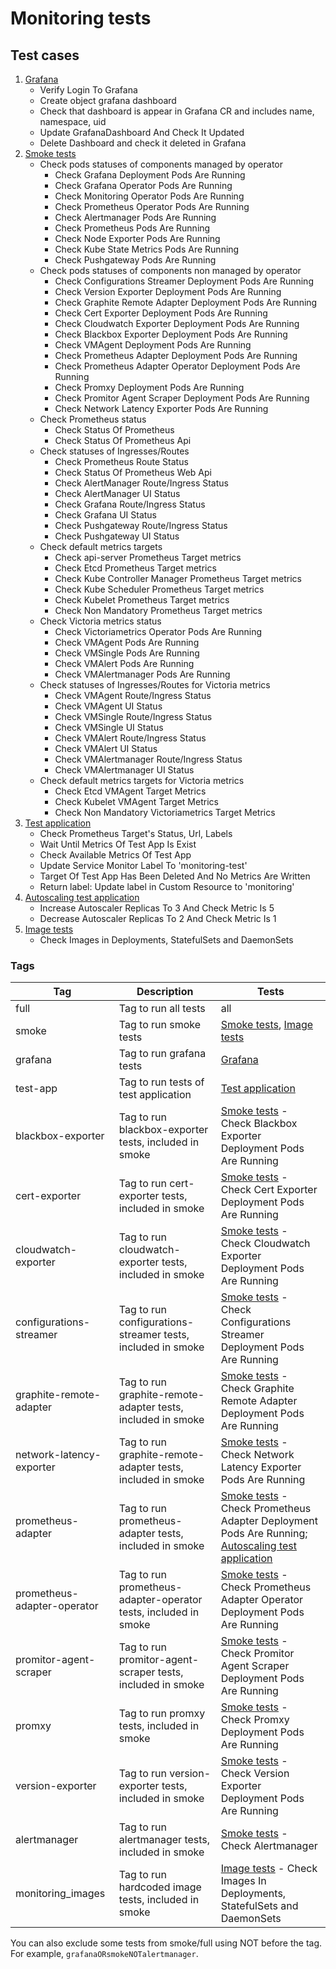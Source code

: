 # Monitoring tests

## Test cases

1. [Grafana](src/tests/grafana)
   * Verify Login To Grafana
   * Create object grafana dashboard
   * Check that dashboard is appear in Grafana CR and includes name, namespace, uid
   * Update GrafanaDashboard And Check It Updated
   * Delete Dashboard and check it deleted in Grafana
2. [Smoke tests](src/tests/simple-test)
   * Check pods statuses of components managed by operator
      * Check Grafana Deployment Pods Are Running
      * Check Grafana Operator Pods Are Running
      * Check Monitoring Operator Pods Are Running
      * Check Prometheus Operator Pods Are Running
      * Check Alertmanager Pods Are Running
      * Check Prometheus Pods Are Running
      * Check Node Exporter Pods Are Running
      * Check Kube State Metrics Pods Are Running
      * Check Pushgateway Pods Are Running
   * Check pods statuses of components non managed by operator
      * Check Configurations Streamer Deployment Pods Are Running
      * Check Version Exporter Deployment Pods Are Running
      * Check Graphite Remote Adapter Deployment Pods Are Running
      * Check Cert Exporter Deployment Pods Are Running
      * Check Cloudwatch Exporter Deployment Pods Are Running
      * Check Blackbox Exporter Deployment Pods Are Running
      * Check VMAgent Deployment Pods Are Running
      * Check Prometheus Adapter Deployment Pods Are Running
      * Check Prometheus Adapter Operator Deployment Pods Are Running
      * Check Promxy Deployment Pods Are Running
      * Check Promitor Agent Scraper Deployment Pods Are Running
      * Check Network Latency Exporter Pods Are Running
   * Check Prometheus status
      * Check Status Of Prometheus
      * Check Status Of Prometheus Api
   * Check statuses of Ingresses/Routes
      * Check Prometheus Route Status
      * Check Status Of Prometheus Web Api
      * Check AlertManager Route/Ingress Status
      * Check AlertManager UI Status
      * Check Grafana Route/Ingress Status
      * Check Grafana UI Status
      * Check Pushgateway Route/Ingress Status
      * Check Pushgateway UI Status
   * Check default metrics targets
      * Check api-server Prometheus Target metrics
      * Check Etcd Prometheus Target metrics
      * Check Kube Controller Manager Prometheus Target metrics
      * Check Kube Scheduler Prometheus Target metrics
      * Check Kubelet Prometheus Target metrics
      * Check Non Mandatory Prometheus Target metrics
   * Check Victoria metrics status
      * Check Victoriametrics Operator Pods Are Running
      * Check VMAgent Pods Are Running
      * Check VMSingle Pods Are Running
      * Check VMAlert Pods Are Running
      * Check VMAlertmanager Pods Are Running
   * Check statuses of Ingresses/Routes for Victoria metrics
      * Check VMAgent Route/Ingress Status
      * Check VMAgent UI Status
      * Check VMSingle Route/Ingress Status
      * Check VMSingle UI Status
      * Check VMAlert Route/Ingress Status
      * Check VMAlert UI Status
      * Check VMAlertmanager Route/Ingress Status
      * Check VMAlertmanager UI Status
   * Check default metrics targets for Victoria metrics
      * Check Etcd VMAgent Target Metrics
      * Check Kubelet VMAgent Target Metrics
      * Check Non Mandatory Victoriametrics Target Metrics
3. [Test application](src/tests/test-app)
   * Check Prometheus Target's Status, Url, Labels
   * Wait Until Metrics Of Test App Is Exist
   * Check Available Metrics Of Test App
   * Update Service Monitor Label To 'monitoring-test'
   * Target Of Test App Has Been Deleted And No Metrics Are Written
   * Return label: Update label in Custom Resource to 'monitoring'
4. [Autoscaling test application](src/tests/adapter)
   * Increase Autoscaler Replicas To 3 And Check Metric Is 5
   * Decrease Autoscaler Replicas To 2 And Check Metric Is 1
5. [Image tests](src/tests/image-tests)
   * Check Images in Deployments, StatefulSets and DaemonSets

### Tags

<!-- markdownlint-disable line-length -->
| Tag                         | Description                                                     | Tests                                                                                                                                                                                  |
| --------------------------- | --------------------------------------------------------------- | -------------------------------------------------------------------------------------------------------------------------------------------------------------------------------------- |
| full                        | Tag to run all tests                                            | all                                                                                                                                                                                    |
| smoke                       | Tag to run smoke tests                                          | [Smoke tests](src/tests/simple-test), [Image tests](src/tests/image-tests)                                                                     |
| grafana                     | Tag to run grafana tests                                        | [Grafana](src/tests/grafana)                                                                                                                                       |
| test-app                    | Tag to run tests of test application                            | [Test application](src/tests/test-app)                                                                                                                             |
| blackbox-exporter           | Tag to run blackbox-exporter tests, included in smoke           | [Smoke tests](src/tests/simple-test) - Check Blackbox Exporter Deployment Pods Are Running                                                                         |
| cert-exporter               | Tag to run cert-exporter tests, included in smoke               | [Smoke tests](src/tests/simple-test) - Check Cert Exporter Deployment Pods Are Running                                                                             |
| cloudwatch-exporter         | Tag to run cloudwatch-exporter tests, included in smoke         | [Smoke tests](src/tests/simple-test) - Check Cloudwatch Exporter Deployment Pods Are Running                                                                       |
| configurations-streamer     | Tag to run configurations-streamer tests, included in smoke     | [Smoke tests](src/tests/simple-test) - Check Configurations Streamer Deployment Pods Are Running                                                                   |
| graphite-remote-adapter     | Tag to run graphite-remote-adapter tests, included in smoke     | [Smoke tests](src/tests/simple-test) - Check Graphite Remote Adapter Deployment Pods Are Running                                                                   |
| network-latency-exporter    | Tag to run graphite-remote-adapter tests, included in smoke     | [Smoke tests](src/tests/simple-test) - Check Network Latency Exporter Pods Are Running                                                                             |
| prometheus-adapter          | Tag to run prometheus-adapter  tests, included in smoke         | [Smoke tests](src/tests/simple-test) - Check Prometheus Adapter Deployment Pods Are Running; [Autoscaling test application](src/tests/adapter) |
| prometheus-adapter-operator | Tag to run prometheus-adapter-operator tests, included in smoke | [Smoke tests](src/tests/simple-test) - Check Prometheus Adapter Operator Deployment Pods Are Running                                                               |
| promitor-agent-scraper      | Tag to run promitor-agent-scraper tests, included in smoke      | [Smoke tests](src/tests/simple-test) - Check Promitor Agent Scraper Deployment Pods Are Running                                                                    |
| promxy                      | Tag to run promxy tests, included in smoke                      | [Smoke tests](src/tests/simple-test) - Check Promxy Deployment Pods Are Running                                                                                    |
| version-exporter            | Tag to run version-exporter tests, included in smoke            | [Smoke tests](src/tests/simple-test) - Check Version Exporter Deployment Pods Are Running                                                                          |
| alertmanager                | Tag to run alertmanager tests, included in smoke                | [Smoke tests](src/tests/simple-test) - Check Alertmanager                                                                                                          |
| monitoring_images           | Tag to run hardcoded image tests, included in smoke             | [Image tests](src/tests/image-tests) - Check Images In Deployments, StatefulSets and DaemonSets                                                                    |
<!-- markdownlint-enable line-length -->

You can also exclude some tests from smoke/full using NOT before the tag. For example, `grafanaORsmokeNOTalertmanager`.
